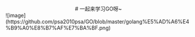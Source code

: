<center># 一起来学习GO呀~</center>
![image](https://github.com/psa2010psa/GO/blob/master/golang%E5%AD%A6%E4%B9%A0%E8%B7%AF%E7%BA%BF.png)
